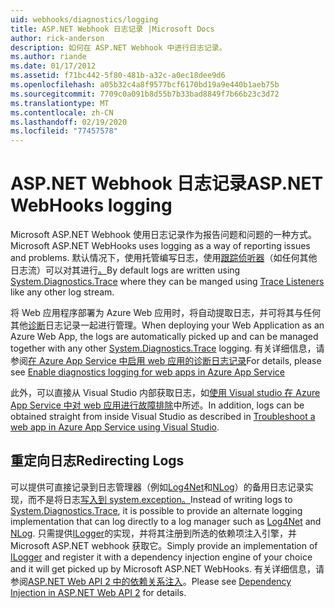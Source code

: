 ```yaml
---
uid: webhooks/diagnostics/logging
title: ASP.NET Webhook 日志记录 |Microsoft Docs
author: rick-anderson
description: 如何在 ASP.NET Webhook 中进行日志记录。
ms.author: riande
ms.date: 01/17/2012
ms.assetid: f71bc442-5f80-481b-a32c-a0ec18dee9d6
ms.openlocfilehash: a05b32c4a8f9577bcf6170bd19a9e440b1aeb75b
ms.sourcegitcommit: 7709c0a091b8d55b7b33bad8849f7b66b23c3d72
ms.translationtype: MT
ms.contentlocale: zh-CN
ms.lasthandoff: 02/19/2020
ms.locfileid: "77457578"
---
```

# <a name="aspnet-webhooks-logging"></a><span data-ttu-id="2fdb3-103">ASP.NET Webhook 日志记录</span><span class="sxs-lookup"><span data-stu-id="2fdb3-103">ASP.NET WebHooks logging</span></span>

<span data-ttu-id="2fdb3-104">Microsoft ASP.NET Webhook 使用日志记录作为报告问题和问题的一种方式。</span><span class="sxs-lookup"><span data-stu-id="2fdb3-104">Microsoft ASP.NET WebHooks uses logging as a way of reporting issues and problems.</span></span> <span data-ttu-id="2fdb3-105">默认情况下，使用托管编写日志，使用[跟踪侦听器](https://msdn.microsoft.com/library/system.diagnostics.tracelistener.aspx)（如任何其他日志流）可以对其进行[。](https://msdn.microsoft.com/library/system.diagnostics.trace)</span><span class="sxs-lookup"><span data-stu-id="2fdb3-105">By default logs are written using [System.Diagnostics.Trace](https://msdn.microsoft.com/library/system.diagnostics.trace) where they can be manged using [Trace Listeners](https://msdn.microsoft.com/library/system.diagnostics.tracelistener.aspx) like any other log stream.</span></span>

<span data-ttu-id="2fdb3-106">将 Web 应用程序部署为 Azure Web 应用时，将自动提取日志，并可将其与任何其他[诊断](https://msdn.microsoft.com/library/system.diagnostics.trace)日志记录一起进行管理。</span><span class="sxs-lookup"><span data-stu-id="2fdb3-106">When deploying your Web Application as an Azure Web App, the logs are automatically picked up and can be managed together with any other [System.Diagnostics.Trace](https://msdn.microsoft.com/library/system.diagnostics.trace) logging.</span></span> <span data-ttu-id="2fdb3-107">有关详细信息，请参阅[在 Azure App Service 中启用 web 应用的诊断日志记录](https://azure.microsoft.com/documentation/articles/web-sites-enable-diagnostic-log/)</span><span class="sxs-lookup"><span data-stu-id="2fdb3-107">For details, please see [Enable diagnostics logging for web apps in Azure App Service](https://azure.microsoft.com/documentation/articles/web-sites-enable-diagnostic-log/)</span></span>

<span data-ttu-id="2fdb3-108">此外，可以直接从 Visual Studio 内部获取日志，如[使用 Visual studio 在 Azure App Service 中对 web 应用进行故障排除](https://azure.microsoft.com/documentation/articles/web-sites-dotnet-troubleshoot-visual-studio/#webserverlogs)中所述。</span><span class="sxs-lookup"><span data-stu-id="2fdb3-108">In addition, logs can be obtained straight from inside Visual Studio as described in [Troubleshoot a web app in Azure App Service using Visual Studio](https://azure.microsoft.com/documentation/articles/web-sites-dotnet-troubleshoot-visual-studio/#webserverlogs).</span></span>

## <a name="redirecting-logs"></a><span data-ttu-id="2fdb3-109">重定向日志</span><span class="sxs-lookup"><span data-stu-id="2fdb3-109">Redirecting Logs</span></span>

<span data-ttu-id="2fdb3-110">可以提供可直接记录到日志管理器（例如[Log4Net](http://logging.apache.org/log4net/)和[NLog](http://nlog-project.org/)）的备用日志记录实现，而不是将日志[写入到 system.exception。](https://msdn.microsoft.com/library/system.diagnostics.trace)</span><span class="sxs-lookup"><span data-stu-id="2fdb3-110">Instead of writing logs to [System.Diagnostics.Trace](https://msdn.microsoft.com/library/system.diagnostics.trace), it is possible to provide an alternate logging implementation that can log directly to a log manager such as [Log4Net](http://logging.apache.org/log4net/) and [NLog](http://nlog-project.org/).</span></span> <span data-ttu-id="2fdb3-111">只需提供[ILogger](https://github.com/aspnet/AspNetWebHooks/blob/master/src/Microsoft.AspNet.WebHooks.Common/Diagnostics/ILogger.cs)的实现，并将其注册到所选的依赖项注入引擎，并 Microsoft ASP.NET webhook 获取它。</span><span class="sxs-lookup"><span data-stu-id="2fdb3-111">Simply provide an implementation of [ILogger](https://github.com/aspnet/AspNetWebHooks/blob/master/src/Microsoft.AspNet.WebHooks.Common/Diagnostics/ILogger.cs) and register it with a dependency injection engine of your choice and it will get picked up by Microsoft ASP.NET WebHooks.</span></span> <span data-ttu-id="2fdb3-112">有关详细信息，请参阅[ASP.NET Web API 2 中的依赖关系注入](https://www.asp.net/web-api/overview/advanced/dependency-injection)。</span><span class="sxs-lookup"><span data-stu-id="2fdb3-112">Please see [Dependency Injection in ASP.NET Web API 2](https://www.asp.net/web-api/overview/advanced/dependency-injection) for details.</span></span>
